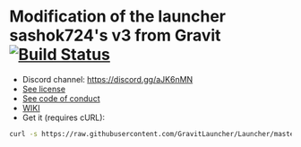 # Modification of the launcher sashok724's v3 from Gravit [![Build Status](https://travis-ci.com/GravitLauncher/Launcher.svg?branch=master)](https://travis-ci.com/GravitLauncher/Launcher)
* Discord channel: https://discord.gg/aJK6nMN
* [See license](LICENSE)
* [See code of conduct](CODE_OF_CONDUCT.md)
* [WIKI](https://launcher.gravit.pro)
* Get it (requires cURL):
```sh
curl -s https://raw.githubusercontent.com/GravitLauncher/Launcher/master/get_it.sh | sh
```
